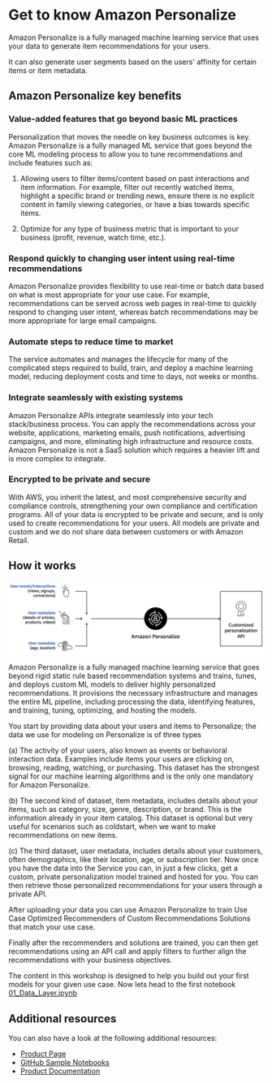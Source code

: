 # Get to know Amazon Personalize

Amazon Personalize is a fully managed machine learning service that uses your data to generate item recommendations for your users.

It can also generate user segments based on the users' affinity for certain items or item metadata.

## Amazon Personalize key benefits

### Value-added features that go beyond basic ML practices

Personalization that moves the needle on key business outcomes is key. Amazon Personalize is a fully managed ML service that goes beyond the core ML modeling process to allow you to tune recommendations and include features such as:

1. Allowing users to filter items/content based on past interactions and item information. For example, filter out recently watched items, highlight a specific brand or trending news, ensure there is no explicit content in family viewing categories, or have a bias towards specific items.

2. Optimize for any type of business metric that is important to your business (profit, revenue, watch time, etc.).

### Respond quickly to changing user intent using real-time recommendations

Amazon Personalize provides flexibility to use real-time or batch data based on what is most appropriate for your use case. For example, recommendations can be served across web pages in real-time to quickly respond to changing user intent, whereas batch recommendations may be more appropriate for large email campaigns.

### Automate steps to reduce time to market

The service automates and manages the lifecycle for many of the complicated steps required to build, train, and deploy a machine learning model, reducing deployment costs and time to days, not weeks or months.

### Integrate seamlessly with existing systems

Amazon Personalize APIs integrate seamlessly into your tech stack/business process. You can apply the recommendations across your website, applications, marketing emails, push notifications, advertising campaigns, and more, eliminating high infrastructure and resource costs. Amazon Personalize is not a SaaS solution which requires a heavier lift and is more complex to integrate.

### Encrypted to be private and secure

With AWS, you inherit the latest, and most comprehensive security and compliance controls, strengthening your own compliance and certification programs. All of your data is encrypted to be private and secure, and is only used to create recommendations for your users. All models are private and custom and we do not share data between customers or with Amazon Retail.

## How it works

![StackWizard](images/00_Introduction_how_it_works.png)

Amazon Personalize is a fully managed machine learning service that goes beyond rigid static rule based recommendation systems and trains, tunes, and deploys custom ML models to deliver highly personalized recommendations. It provisions the necessary infrastructure and manages the entire ML pipeline, including processing the data, identifying features, and training, tuning, optimizing, and hosting the models.

You start by providing data about your users and items to Personalize; the data we use for modeling on Personalize is of three types

(a) The activity of your users, also known as events or behavioral interaction data. Examples include items your users are clicking on, browsing, reading, watching, or purchasing. This dataset has the strongest signal for our machine learning algorithms and is the only one mandatory for Amazon Personalize.

(b) The second kind of dataset, item metadata, includes details about your items, such as category, size, genre, description, or brand. This is the information already in your item catalog. This dataset is optional but very useful for scenarios such as coldstart, when we want to make recommendations on new items.

(c) The third dataset, user metadata, includes details about your customers, often demographics, like their location, age, or subscription tier. Now once you have the data into the Service you can, in just a few clicks, get a custom, private personalization model trained and hosted for you. You can then retrieve those personalized recommendations for your users through a private API.

After uploading your data you can use Amazon Personalize to train Use Case Optimized Recommenders of Custom Recommendations Solutions that match your use case.

Finally after the recommenders and solutions are trained, you can then get recommendations using an API call and apply filters to further align the recommendations with your business objectives.

The content in this workshop is designed to help you build out your first models for your given use case. Now lets head to the first notebook [01_Data_Layer.ipynb](./01_Data_Layer.ipynb)

## Additional resources

You can also have a look at the following additional resources:

- [Product Page](https://aws.amazon.com/personalize/)
- [GitHub Sample Notebooks](https://github.com/aws-samples/amazon-personalize-samples)
- [Product Documentation](https://docs.aws.amazon.com/personalize/latest/dg/what-is-personalize.html)
